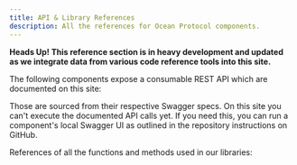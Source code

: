 ```yaml
---
title: API & Library References
description: All the references for Ocean Protocol components.
---
```


**Heads Up! This reference section is in heavy development and updated as we integrate data from various code reference tools into this site.**

The following components expose a consumable REST API which are documented on this site:

<repo name="aquarius"></repo>
<repo name="brizo"></repo>

Those are sourced from their respective Swagger specs. On this site you can't execute the documented API calls yet. If you need this, you can run a component's local Swagger UI as outlined in the repository instructions on GitHub.

References of all the functions and methods used in our libraries:

<repo name="squid-js"></repo>
<repo name="squid-py"></repo>
<repo name="squid-java"></repo>
